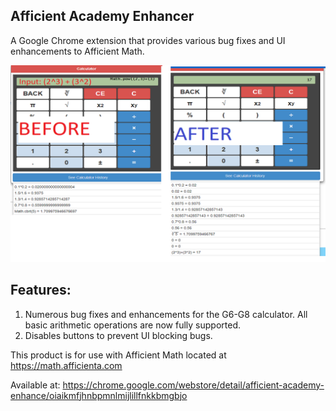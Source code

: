 ## Afficient Academy Enhancer
A Google Chrome extension that provides various bug fixes and UI enhancements to Afficient Math.

![](Screenshot.png)

Features:
---------
1. Numerous bug fixes and enhancements for the G6-G8 calculator. All basic arithmetic operations are now fully supported.
2. Disables buttons to prevent UI blocking bugs.

This product is for use with Afficient Math located at https://math.afficienta.com

Available at:
https://chrome.google.com/webstore/detail/afficient-academy-enhance/oiaikmfjhnbpmnlmijlillfnkkbmgbjo
